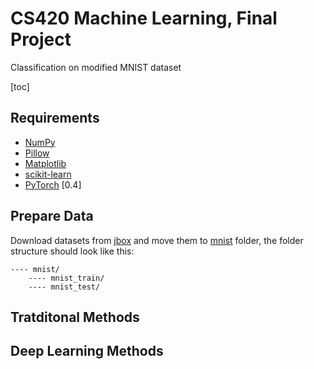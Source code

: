 # CS420 Machine Learning, Final Project
Classification on modified MNIST dataset

[toc]

## Requirements
- [NumPy](https://github.com/numpy/numpy)
- [Pillow](https://github.com/python-pillow/Pillow)
- [Matplotlib](https://github.com/matplotlib/matplotlib)
- [scikit-learn](http://scikit-learn.org/stable/index.html)
- [PyTorch](https://github.com/pytorch/pytorch) [0.4]

## Prepare Data
Download datasets from [jbox](https://jbox.sjtu.edu.cn/l/VooiCd) and move them to [mnist](./mnist) folder, the folder structure should look like this:

    ---- mnist/
        ---- mnist_train/
        ---- mnist_test/

## Tratditonal Methods

## Deep Learning Methods

## 
